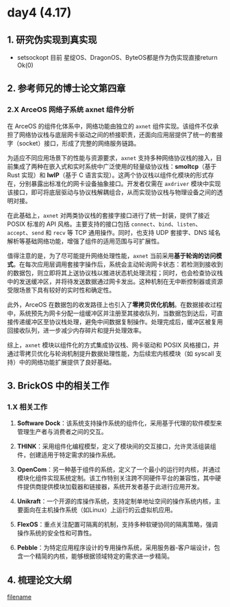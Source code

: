 # day4 (4.17)

## 1. 研究伪实现到真实现

- setsockopt 目前 星绽OS、DragonOS、ByteOS都是作为伪实现直接return Ok(0)

## 2. 参考师兄的博士论文第四章

### 2.X ArceOS 网络子系统 axnet 组件分析

在 ArceOS 的组件化体系中，网络功能由独立的 `axnet` 组件实现。该组件不仅承担了网络协议栈与底层网卡驱动之间的桥接职责，还面向应用层提供了统一的套接字（socket）接口，形成了完整的网络服务链路。

为适应不同应用场景下的性能与资源要求，`axnet` 支持多种网络协议栈的接入，目前集成了两种在嵌入式和实时系统中广泛使用的轻量级协议栈：**smoltcp**（基于 Rust 实现）和 **lwIP**（基于 C 语言实现）。这两个协议栈以组件化模块的形式存在，分别暴露出标准化的网卡设备抽象接口。开发者仅需在 `axdriver` 模块中实现该接口，即可将底层驱动与协议栈解耦组合，从而实现协议栈与物理设备之间的透明对接。

在此基础上，`axnet` 对两类协议栈的套接字接口进行了统一封装，提供了接近 POSIX 标准的 API 风格。主要支持的接口包括 `connect`、`bind`、`listen`、`accept`、`send` 和 `recv` 等 TCP 通用操作。同时，也支持 UDP 套接字、DNS 域名解析等基础网络功能，增强了组件的适用范围与可扩展性。

值得注意的是，为了尽可能提升网络处理性能，`axnet` 当前采用**基于轮询的访问模式**。在每次应用层调用套接字操作后，系统会主动轮询网卡状态：若检测到接收到的数据包，则立即将其上送协议栈以推进状态机处理流程；同时，也会检查协议栈中的发送缓冲区，并将待发送数据通过网卡发出。这种机制在无中断控制器或资源受限场景下具有较好的实时性和确定性。

此外，ArceOS 在数据包的收发路径上也引入了**零拷贝优化机制**。在数据接收过程中，系统预先为网卡分配一组缓冲区并注册至其接收队列，当数据包到达后，可直接传递缓冲区至协议栈处理，避免中间数据复制操作。处理完成后，缓冲区被复用回接收队列，进一步减少内存碎片和提升处理效率。

综上，`axnet` 模块以组件化的方式集成协议栈、网卡驱动和 POSIX 风格接口，并通过零拷贝优化与轮询机制提升数据处理性能，为后续宏内核模块（如 syscall 支持）中的网络功能扩展提供了良好基础。

## 3. BrickOS 中的相关工作

### 1.X 相关工作

1. **Software Dock**：该系统支持操作系统的组件化，采用基于代理的软件模型来管理生产者与消费者之间的交互。

2. **THINK**：采用组件化编程模型，定义了模块间的交互接口，允许灵活组装组件，创建适用于特定需求的操作系统。

3. **OpenCom**：另一种基于组件的系统，定义了一个最小的运行时内核，并通过模块化组件实现系统定制。该工作特别关注跨不同硬件平台的兼容性，其中硬件提供商提供模块加载器和链接器，系统开发者基于此进行应用开发。

4. **Unikraft**：一个开源的库操作系统，支持定制单地址空间的操作系统内核，主要面向在主机操作系统（如Linux）上运行的云虚拟机应用。

5. **FlexOS**：重点关注配置可隔离的机制，支持多种软硬协同的隔离策略，强调操作系统的安全性和可靠性。

6. **Pebble**：为特定应用程序设计的专用操作系统，采用服务器-客户端设计，包含一个精简的内核，能够根据领域特定的需求进一步精简。

## 4. 梳理论文大纲

[filename](../../asserts/0417/1.md ':include :type=markdown')